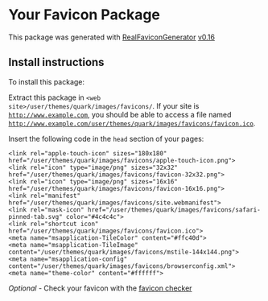 # Your Favicon Package

This package was generated with [RealFaviconGenerator](https://realfavicongenerator.net/) [v0.16](https://realfavicongenerator.net/change_log#v0.16)

## Install instructions

To install this package:

Extract this package in <code>&lt;web site&gt;/user/themes/quark/images/favicons/</code>. If your site is <code>http://www.example.com</code>, you should be able to access a file named <code>http://www.example.com/user/themes/quark/images/favicons/favicon.ico</code>.

Insert the following code in the `head` section of your pages:

    <link rel="apple-touch-icon" sizes="180x180" href="/user/themes/quark/images/favicons/apple-touch-icon.png">
    <link rel="icon" type="image/png" sizes="32x32" href="/user/themes/quark/images/favicons/favicon-32x32.png">
    <link rel="icon" type="image/png" sizes="16x16" href="/user/themes/quark/images/favicons/favicon-16x16.png">
    <link rel="manifest" href="/user/themes/quark/images/favicons/site.webmanifest">
    <link rel="mask-icon" href="/user/themes/quark/images/favicons/safari-pinned-tab.svg" color="#4c4c4c">
    <link rel="shortcut icon" href="/user/themes/quark/images/favicons/favicon.ico">
    <meta name="msapplication-TileColor" content="#ffc40d">
    <meta name="msapplication-TileImage" content="/user/themes/quark/images/favicons/mstile-144x144.png">
    <meta name="msapplication-config" content="/user/themes/quark/images/favicons/browserconfig.xml">
    <meta name="theme-color" content="#ffffff">

*Optional* - Check your favicon with the [favicon checker](https://realfavicongenerator.net/favicon_checker)